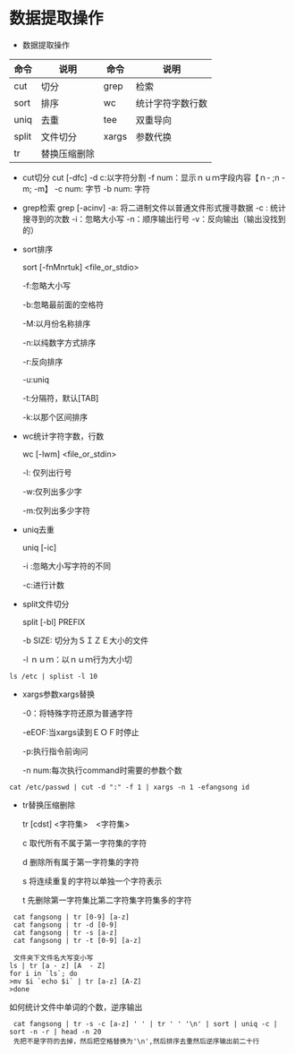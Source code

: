 # 数据提取操作

* 数据提取操作

| 命令  | 说明         | 命令  | 说明             |
| ----- | ------------ | ----- | ---------------- |
| cut   | 切分         | grep  | 检索             |
| sort  | 排序         | wc    | 统计字符字数行数 |
| uniq  | 去重         | tee   | 双重导向         |
| split | 文件切分     | xargs | 参数代换         |
| tr    | 替换压缩删除 |       |                  |

* cut切分
  cut [-dfc] <file>
  -d c:以字符分割
  -f num：显示ｎｕｍ字段内容【ｎ- ;n - m; -m】
  -c num: 字节
  -b num: 字符

* grep检索
  grep [-acinv] <string> <file>
  -a: 将二进制文件以普通文件形式搜寻数据
  -c : 统计搜寻到的次数
  -i：忽略大小写
  -n：顺序输出行号
  -v：反向输出（输出没找到的）

* sort排序

  sort [-fnMnrtuk] <file_or_stdio>

  -f:忽略大小写

  -b:忽略最前面的空格符

  -M:以月份名称排序

  -n:以纯数字方式排序

  -r:反向排序

  -u:uniq

  -t:分隔符，默认[TAB]

  -k:以那个区间排序

  

* wc统计字符字数，行数

  wc [-lwm] <file_or_stdin>

  -l: 仅列出行号

  -w:仅列出多少字

  -m:仅列出多少字符

* uniq去重

  uniq [-ic]

  -i :忽略大小写字符的不同

  -c:进行计数

* split文件切分

  split [-bl] <file> PREFIX

  -b SIZE: 切分为ＳＩＺＥ大小的文件

  -l ｎｕｍ：以ｎｕｍ行为大小切

```shell
ls /etc | splist -l 10  
```

* xargs参数xargs替换

  -0：将特殊字符还原为普通字符

  -eEOF:当xargs读到ＥＯＦ时停止

  -p:执行指令前询问

  -n num:每次执行command时需要的参数个数

```shell
cat /etc/passwd | cut -d ":" -f 1 | xargs -n 1 -efangsong id
```

* tr替换压缩删除  

  tr [cdst] <字符集>　<字符集>

  c 取代所有不属于第一字符集的字符

  d 删除所有属于第一字符集的字符

  s 将连续重复的字符以单独一个字符表示

  t 先删除第一字符集比第二字符集字符集多的字符

```shell
 cat fangsong | tr [0-9] [a-z]
 cat fangsong | tr -d [0-9]
 cat fangsong | tr -s [a-z]
 cat fangsong | tr -t [0-9] [a-z]

 文件夹下文件名大写变小写
ls | tr [a - z] [A  - Z]
for i in `ls`; do
>mv $i `echo $i` | tr [a-z] [A-Z]
>done
```

如何统计文件中单词的个数，逆序输出

```shell
 cat fangsong | tr -s -c [a-z] ' ' | tr ' ' '\n' | sort | uniq -c | sort -n -r | head -n 20
 先把不是字符的去掉，然后把空格替换为'\n',然后排序去重然后逆序输出前二十行
```



